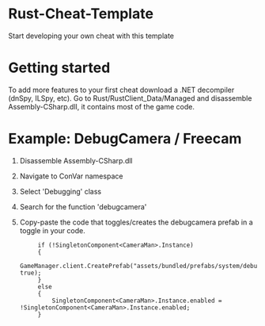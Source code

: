 # Rust-Cheat-Template
Start developing your own cheat with this template

# Getting started
To add more features to your first cheat download a .NET decompiler (dnSpy, ILSpy, etc).
Go to Rust/RustClient_Data/Managed and disassemble Assembly-CSharp.dll, it contains most of the game code.

# Example: DebugCamera / Freecam
1. Disassemble Assembly-CSharp.dll
2. Navigate to ConVar namespace
3. Select 'Debugging' class
4. Search for the function 'debugcamera'
5. Copy-paste the code that toggles/creates the debugcamera prefab in a toggle in your code.

			if (!SingletonComponent<CameraMan>.Instance)
			{
				GameManager.client.CreatePrefab("assets/bundled/prefabs/system/debug/debug_camera.prefab", true);
			}
			else
			{
				SingletonComponent<CameraMan>.Instance.enabled = !SingletonComponent<CameraMan>.Instance.enabled;
			}
